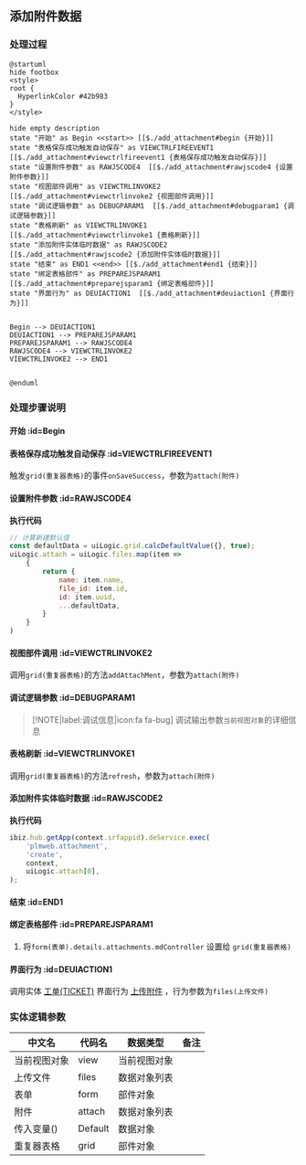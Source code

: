 ## 添加附件数据 <!-- {docsify-ignore-all} -->

   

### 处理过程

```plantuml
@startuml
hide footbox
<style>
root {
  HyperlinkColor #42b983
}
</style>

hide empty description
state "开始" as Begin <<start>> [[$./add_attachment#begin {开始}]]
state "表格保存成功触发自动保存" as VIEWCTRLFIREEVENT1  [[$./add_attachment#viewctrlfireevent1 {表格保存成功触发自动保存}]]
state "设置附件参数" as RAWJSCODE4  [[$./add_attachment#rawjscode4 {设置附件参数}]]
state "视图部件调用" as VIEWCTRLINVOKE2  [[$./add_attachment#viewctrlinvoke2 {视图部件调用}]]
state "调试逻辑参数" as DEBUGPARAM1  [[$./add_attachment#debugparam1 {调试逻辑参数}]]
state "表格刷新" as VIEWCTRLINVOKE1  [[$./add_attachment#viewctrlinvoke1 {表格刷新}]]
state "添加附件实体临时数据" as RAWJSCODE2  [[$./add_attachment#rawjscode2 {添加附件实体临时数据}]]
state "结束" as END1 <<end>> [[$./add_attachment#end1 {结束}]]
state "绑定表格部件" as PREPAREJSPARAM1  [[$./add_attachment#preparejsparam1 {绑定表格部件}]]
state "界面行为" as DEUIACTION1  [[$./add_attachment#deuiaction1 {界面行为}]]


Begin --> DEUIACTION1
DEUIACTION1 --> PREPAREJSPARAM1
PREPAREJSPARAM1 --> RAWJSCODE4
RAWJSCODE4 --> VIEWCTRLINVOKE2
VIEWCTRLINVOKE2 --> END1


@enduml
```


### 处理步骤说明

#### 开始 :id=Begin




#### 表格保存成功触发自动保存 :id=VIEWCTRLFIREEVENT1



触发`grid(重复器表格)`的事件`onSaveSuccess`，参数为`attach(附件)`
#### 设置附件参数 :id=RAWJSCODE4



<p class="panel-title"><b>执行代码</b></p>

```javascript
// 计算新建默认值
const defaultData = uiLogic.grid.calcDefaultValue({}, true);
uiLogic.attach = uiLogic.files.map(item => 
    {
        return {
            name: item.name,
            file_id: item.id,
            id: item.uuid,
            ...defaultData,
        }
    }
)
```

#### 视图部件调用 :id=VIEWCTRLINVOKE2



调用`grid(重复器表格)`的方法`addAttachMent`，参数为`attach(附件)`
#### 调试逻辑参数 :id=DEBUGPARAM1



> [!NOTE|label:调试信息|icon:fa fa-bug]
> 调试输出参数`当前视图对象`的详细信息

#### 表格刷新 :id=VIEWCTRLINVOKE1



调用`grid(重复器表格)`的方法`refresh`，参数为`attach(附件)`
#### 添加附件实体临时数据 :id=RAWJSCODE2



<p class="panel-title"><b>执行代码</b></p>

```javascript
ibiz.hub.getApp(context.srfappid).deService.exec(
    'plmweb.attachment',
    'create',
    context,
    uiLogic.attach[0],
);
```

#### 结束 :id=END1




#### 绑定表格部件 :id=PREPAREJSPARAM1



1. 将`form(表单).details.attachments.mdController` 设置给  `grid(重复器表格)`

#### 界面行为 :id=DEUIACTION1



调用实体 [工单(TICKET)](module/ProdMgmt/Ticket.md) 界面行为 [上传附件](module/ProdMgmt/Ticket#界面行为) ，行为参数为`files(上传文件)`



### 实体逻辑参数

|    中文名   |    代码名    |  数据类型      |备注 |
| --------| --------| --------  | --------   |
|当前视图对象|view|当前视图对象||
|上传文件|files|数据对象列表||
|表单|form|部件对象||
|附件|attach|数据对象列表||
|传入变量(<i class="fa fa-check"/></i>)|Default|数据对象||
|重复器表格|grid|部件对象||
